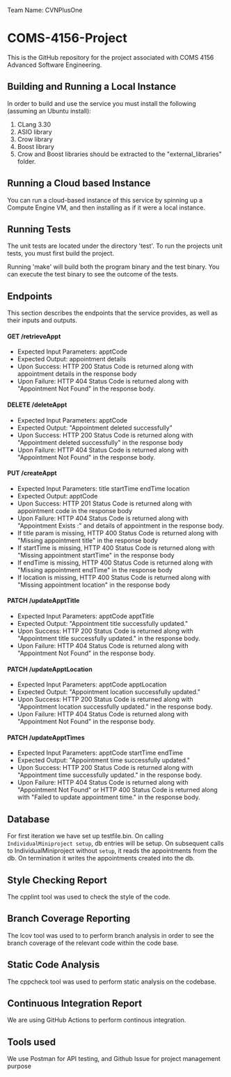 Team Name: CVNPlusOne

# COMS-4156-Project
This is the GitHub repository for the project associated with COMS 4156 Advanced Software Engineering. 

## Building and Running a Local Instance
In order to build and use the service you must install the following (assuming an Ubuntu install):

1. CLang 3.30
2. ASIO library
3. Crow library
4. Boost library
5. Crow and Boost libraries should be extracted to the "external_libraries" folder.

## Running a Cloud based Instance
You can run a cloud-based instance of this service by spinning up a Compute Engine VM, and then installing as if it were a local instance.

## Running Tests
The unit tests are located under the directory 'test'. To run the projects unit tests, you must first build the project.

Running 'make' will build both the program binary and the test binary. You can execute the test binary to see the outcome of the tests.

## Endpoints
This section describes the endpoints that the service provides, as well as their inputs and outputs. 

#### GET /retrieveAppt
* Expected Input Parameters: apptCode
* Expected Output: appointment details
* Upon Success: HTTP 200 Status Code is returned along with appointment details in the response body
* Upon Failure: HTTP 404 Status Code is returned along with "Appointment Not Found" in the response body. 

#### DELETE /deleteAppt
* Expected Input Parameters: apptCode
* Expected Output: "Appointment deleted successfully"
* Upon Success: HTTP 200 Status Code is returned along with 
"Appointment deleted successfully" in the response body
* Upon Failure: HTTP 404 Status Code is returned along with "Appointment Not Found" in the response body. 

#### PUT /createAppt
* Expected Input Parameters: title startTime endTime location
* Expected Output: apptCode
* Upon Success: HTTP 201 Status Code is returned along with appointment code in the response body
* Upon Failure: HTTP 404 Status Code is returned along with "Appointment Exists :" and details of appointment in the response body. 
* If title param is missing, HTTP 400 Status Code is returned along with "Missing appointment title" in the response body
* If startTime is missing, HTTP 400 Status Code is returned along with "Missing appointment startTime" in the response body
* If endTime is missing, HTTP 400 Status Code is returned along with "Missing appointment endTime" in the response body
* If location is missing, HTTP 400 Status Code is returned along with "Missing appointment location" in the response body

#### PATCH /updateApptTitle
* Expected Input Parameters: apptCode apptTitle
* Expected Output: "Appointment title successfully updated."
* Upon Success: HTTP 200 Status Code is returned along with "Appointment title successfully updated." in the response body.
* Upon Failure: HTTP 404 Status Code is returned along with "Appointment Not Found" in the response body. 

#### PATCH /updateApptLocation
* Expected Input Parameters: apptCode apptLocation
* Expected Output: "Appointment location successfully updated."
* Upon Success: HTTP 200 Status Code is returned along with "Appointment location successfully updated." in the response body.
* Upon Failure: HTTP 404 Status Code is returned along with "Appointment Not Found" in the response body. 

#### PATCH /updateApptTimes
* Expected Input Parameters: apptCode startTime endTime
* Expected Output: "Appointment time successfully updated."
* Upon Success: HTTP 200 Status Code is returned along with "Appointment time successfully updated." in the response body.
* Upon Failure: HTTP 404 Status Code is returned along with "Appointment Not Found" or HTTP 400 Status Code is returned along with "Failed to update appointment time." in the response body. 

## Database
For first iteration we have set up testfile.bin. On calling `IndividualMiniproject setup`, db entries will be setup. On subsequent calls to IndividualMiniproject without `setup`, it reads the appointments from the db. On termination it writes the appointments created into the db.

## Style Checking Report
The cpplint tool was used to check the style of the code.

## Branch Coverage Reporting
The lcov tool was used to to perform branch analysis in order to see the branch coverage of the relevant code within the code base.

## Static Code Analysis
The cppcheck tool was used to perform static analysis on the codebase.

## Continuous Integration Report
We are using GitHub Actions to perform continous integration. 

## Tools used
We use Postman for API testing, and Github Issue for project management purpose